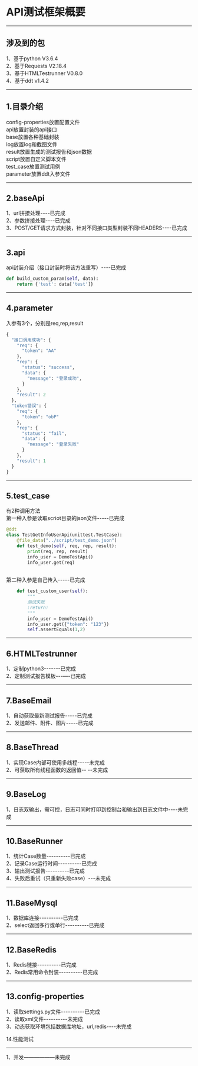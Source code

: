 API测试框架概要
===

___
涉及到的包
---
1、基于python V3.6.4<br>
2、基于Requests V2.18.4<br>
3、基于HTMLTestrunner V0.8.0<br>
4、基于ddt v1.4.2<br>
___
1.目录介绍
---
config-properties放置配置文件<br>
api放置封装的api接口<br>
base放置各种基础封装<br>
log放置log和截图文件<br>
result放置生成的测试报告和json数据<br>
script放置自定义脚本文件<br>
test_case放置测试用例<br>
parameter放置ddt入参文件<br>
___
2.baseApi
---
1、url拼接处理----已完成<br>
2、参数拼接处理----已完成<br>
3、POST/GET请求方式封装，针对不同接口类型封装不同HEADERS----已完成<br>
___
3.api
---
api封装介绍（接口封装时将该方法重写）----已完成<br>
```python
def build_custom_param(self, data):
    return {'test': data['test']}
```
___
4.parameter
---
入参有3个，分别是req,rep,result<br>
```python
{
  "接口调用成功": {
    "req": {
      "token": "AA"
    },
    "rep": {
      "status": "success",
      "data": {
        "message": "登录成功",
      }
    },
    "result": 2
  },
  "token错误": {
    "req": {
      "token": "obP"
    },
    "rep": {
      "status": "fail",
      "data": {
        "message": "登录失败"
      }
    },
    "result": 1
  }
}
```
___
5.test_case
---
有2种调用方法<br>
第一种入参是读取scriot目录的json文件-----已完成<br>
```python
@ddt
class TestGetInfoUserApi(unittest.TestCase):
    @file_data("../script/test_demo.json")
    def test_demo(self, req, rep, result):
        print(req, rep, result)
        info_user = DemoTestApi()
        info_user.get(req)
        
```
第二种入参是自己传入-----已完成<br>
```python
    def test_custom_user(self):
        """
        测试失败
        :return:
        """
        info_user = DemoTestApi()
        info_user.get({"token": "123"})
        self.assertEquals(1,2)
```
___
6.HTMLTestrunner
---
1、定制python3-------已完成<br>
2、定制测试报告模板---—-已完成<br>

___
7.BaseEmail
---
1、自动获取最新测试报告-----已完成<br>
2、发送邮件、附件、图片-----已完成<br>

___
8.BaseThread
---
1、实现Case内部可使用多线程-----未完成<br>
2、可获取所有线程函数的返回值-- --未完成<br>

___
9.BaseLog
---
1、日志双输出，需可控，日志可同时打印到控制台和输出到日志文件中----未完成<br>

___
10.BaseRunner
---
1、统计Case数量----------已完成<br>
2、记录Case运行时间----------已完成<br>
3、输出测试报告----------已完成<br>
4、失败后重试（只重新失败case）---未完成<br>

___
11.BaseMysql
---
1、数据库连接----------已完成<br>
2、select返回多行或单行----------已完成<br>

___
12.BaseRedis
---
1、Redis链接----------已完成<br>
2、Redis常用命令封装----------已完成<br>

___
13.config-properties
---
1、读取settings.py文件----------已完成<br>
2、读取xml文件----------未完成<br>
3、动态获取环境包括数据库地址，url,redis----未完成<br>


14.性能测试
___
1、并发——————未完成<br>



